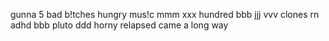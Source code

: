 gunna
5 bad b!tches
hungry
mus!c
mmm
xxx
hundred
bbb
jjj
vvv
clones
rn
adhd
bbb
pluto
ddd
horny
relapsed
came a long way
